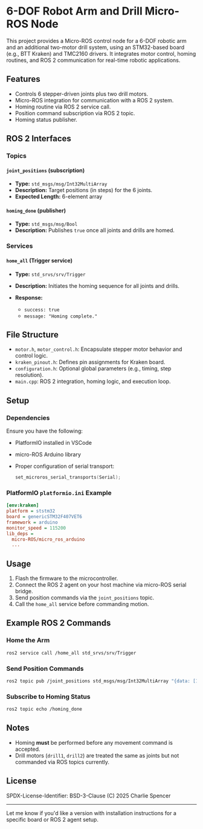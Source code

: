 # 6-DOF Robot Arm and Drill Micro-ROS Node

This project provides a Micro-ROS control node for a 6-DOF robotic arm and an additional two-motor drill system, using an STM32-based board (e.g., BTT Kraken) and TMC2160 drivers. It integrates motor control, homing routines, and ROS 2 communication for real-time robotic applications.

## Features

* Controls 6 stepper-driven joints plus two drill motors.
* Micro-ROS integration for communication with a ROS 2 system.
* Homing routine via ROS 2 service call.
* Position command subscription via ROS 2 topic.
* Homing status publisher.

## ROS 2 Interfaces

### Topics

#### `joint_positions` (subscription)

* **Type:** `std_msgs/msg/Int32MultiArray`
* **Description:** Target positions (in steps) for the 6 joints.
* **Expected Length:** 6-element array

#### `homing_done` (publisher)

* **Type:** `std_msgs/msg/Bool`
* **Description:** Publishes `true` once all joints and drills are homed.

### Services

#### `home_all` (Trigger service)

* **Type:** `std_srvs/srv/Trigger`
* **Description:** Initiates the homing sequence for all joints and drills.
* **Response:**

  * `success: true`
  * `message: "Homing complete."`


## File Structure

* `motor.h`, `motor_control.h`: Encapsulate stepper motor behavior and control logic.
* `kraken_pinout.h`: Defines pin assignments for Kraken board.
* `configuration.h`: Optional global parameters (e.g., timing, step resolution).
* `main.cpp`: ROS 2 integration, homing logic, and execution loop.

## Setup

### Dependencies

Ensure you have the following:

* PlatformIO installed in VSCode
* micro-ROS Arduino library
* Proper configuration of serial transport:

  ```cpp
  set_microros_serial_transports(Serial);
  ```

### PlatformIO `platformio.ini` Example

```ini
[env:kraken]
platform = ststm32
board = genericSTM32F407VET6
framework = arduino
monitor_speed = 115200
lib_deps =
  micro-ROS/micro_ros_arduino
  ...
```

## Usage

1. Flash the firmware to the microcontroller.
2. Connect the ROS 2 agent on your host machine via micro-ROS serial bridge.
3. Send position commands via the `joint_positions` topic.
4. Call the `home_all` service before commanding motion.

## Example ROS 2 Commands

### Home the Arm

```bash
ros2 service call /home_all std_srvs/srv/Trigger
```

### Send Position Commands

```bash
ros2 topic pub /joint_positions std_msgs/msg/Int32MultiArray "{data: [1000, 2000, 1500, 1000, 500, 0]}"
```

### Subscribe to Homing Status

```bash
ros2 topic echo /homing_done
```

## Notes

* Homing **must** be performed before any movement command is accepted.
* Drill motors (`drill1`, `drill2`) are treated the same as joints but not commanded via ROS topics currently.

## License

SPDX-License-Identifier: BSD-3-Clause
(C) 2025 Charlie Spencer

---

Let me know if you'd like a version with installation instructions for a specific board or ROS 2 agent setup.
